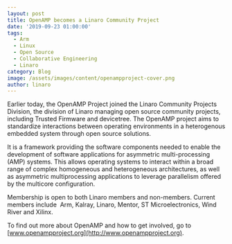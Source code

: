 ```yaml
---
layout: post
title: OpenAMP becomes a Linaro Community Project
date: '2019-09-23 01:00:00'
tags:
  - Arm
  - Linux
  - Open Source
  - Collaborative Engineering
  - Linaro
category: Blog
image: /assets/images/content/openampproject-cover.png
author: linaro
---
```

Earlier today, the OpenAMP Project joined the Linaro Community Projects Division, the division of Linaro managing open source community projects, including Trusted Firmware and devicetree. The OpenAMP project aims to standardize interactions between operating environments in a heterogenous embedded system through open source solutions.

It is a framework providing the software components needed to enable the development of software applications for asymmetric multi-processing (AMP) systems. This allows operating systems to interact within a broad range of complex homogeneous and heterogeneous architectures, as well as asymmetric multiprocessing applications to leverage parallelism offered by the multicore configuration.

Membership is open to both Linaro members and non-members. Current members include  Arm, Kalray, Linaro, Mentor, ST Microelectronics, Wind River and Xilinx. 

To find out more about OpenAMP and how to get involved, go to [www.openampproject.org](http://www.openampproject.org).
